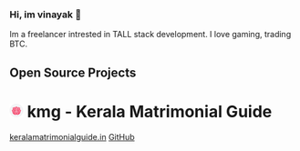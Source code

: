 ### Hi, im vinayak 👋

Im a freelancer intrested in TALL stack development. I love gaming, trading BTC. 


## Open Source Projects

# <img src="icons/android-chrome-192x192.png" width="24"/> kmg - Kerala Matrimonial Guide

[keralamatrimonialguide.in](https://keralamatrimonialguide.in/) [GitHub](https://github.com/vinayakdev/kmg)
